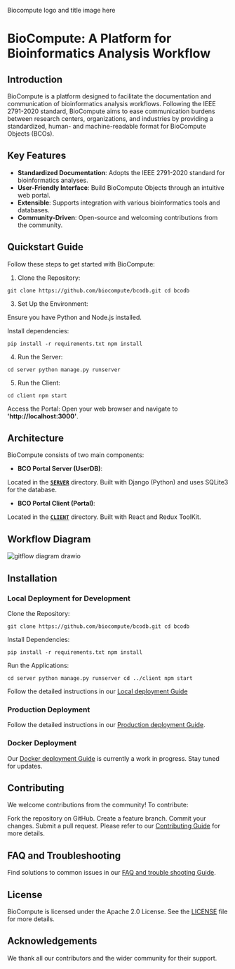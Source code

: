
 Biocompute logo and title image here
# BioCompute: A Platform for Bioinformatics Analysis Workflow
## Introduction
BioCompute is a platform designed to facilitate the documentation and communication of bioinformatics analysis workflows. Following the IEEE 2791-2020 standard, BioCompute aims to ease communication burdens between research centers, organizations, and industries by providing a standardized, human- and machine-readable format for BioCompute Objects (BCOs).

## Key Features
- **Standardized Documentation**: Adopts the IEEE 2791-2020 standard for bioinformatics analyses.
- **User-Friendly Interface**: Build BioCompute Objects through an intuitive web portal.
- **Extensible**: Supports integration with various bioinformatics tools and databases.
- **Community-Driven**: Open-source and welcoming contributions from the community.

## Quickstart Guide

Follow these steps to get started with BioCompute:

1. Clone the Repository:
   
`git clone https://github.com/biocompute/bcodb.git
cd bcodb`


3. Set Up the Environment:

Ensure you have Python and Node.js installed.

Install dependencies:

`pip install -r requirements.txt
npm install`

4. Run the Server:

`cd server
python manage.py runserver`

5. Run the Client:

`cd client
npm start`

Access the Portal:
Open your web browser and navigate to **'http://localhost:3000'**.

## Architecture

BioCompute consists of two main components:

- **BCO Portal Server (UserDB)**:

Located in the **[`SERVER`](server/README.md)** directory.
Built with Django (Python) and uses SQLite3 for the database.

- **BCO Portal Client (Portal)**:

Located in the **[`CLIENT`](client/README.md)** directory.
Built with React and Redux ToolKit.

## Workflow Diagram
![gitflow diagram drawio](https://github.com/biocompute-objects/portal_userdb/assets/56750374/90128e93-9e5a-4611-9621-204fc8c73774)

## Installation
### Local Deployment for Development
 
Clone the Repository:

`git clone https://github.com/biocompute/bcodb.git
cd bcodb`

Install Dependencies:

`pip install -r requirements.txt
npm install
`

Run the Applications:

`cd server
python manage.py runserver
cd ../client
npm start`

Follow the detailed instructions in our [Local deployment Guide](docs/localDeployment.md)
### Production Deployment
Follow the detailed instructions in our [Production deployment Guide](docs/productionDeployment.md).

### Docker Deployment
Our [Docker deployment Guide](docs/dockerDeployment.md) is currently a work in progress. Stay tuned for updates.

## Contributing
We welcome contributions from the community! To contribute:

Fork the repository on GitHub.
Create a feature branch.
Commit your changes.
Submit a pull request.
Please refer to our [Contributing Guide]() for more details.

## FAQ and Troubleshooting
Find solutions to common issues in our [FAQ and trouble shooting Guide](docs/faq.md).

## License
BioCompute is licensed under the Apache 2.0 License. See the [LICENSE]() file for more details.

## Acknowledgements
We thank all our contributors and the wider community for their support.

